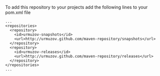To add this repository to your projects add the following lines to your pom.xml file

    ...
    <repositories>
      <repository>
        <id>urmuzov-snapshots</id>
        <url>http://urmuzov.github.com/maven-repository/snapshots</url>
      </repository>
      <repository>
        <id>urmuzov-releases</id>
        <url>http://urmuzov.github.com/maven-repository/releases</url>
      </repository>
    </repositories>
    ...